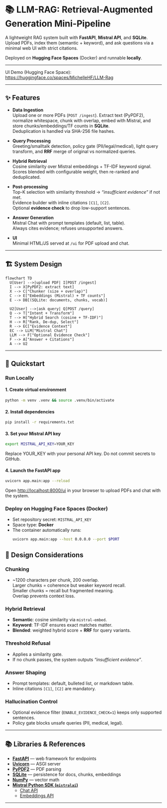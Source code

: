 

# 📚 LLM-RAG: Retrieval-Augmented Generation Mini-Pipeline

A lightweight RAG system built with **FastAPI**, **Mistral API**, and **SQLite**.  
Upload PDFs, index them (semantic + keyword), and ask questions via a minimal web UI with strict citations.

Deployed on **Hugging Face Spaces** (Docker) and runnable **locally**.

---
UI Demo (Hugging Face Space): https://huggingface.co/spaces/MichelleHF/LLM-Rag 

--- 

## ✨ Features

- **Data Ingestion**  
  Upload one or more PDFs (`POST /ingest`). Extract text (PyPDF2), normalize whitespace, chunk with overlap, embed with Mistral, and store chunks/embeddings/TF counts in **SQLite**.  
  Deduplication is handled via SHA-256 file hashes.

- **Query Processing**  
  Greeting/smalltalk detection, policy gate (PII/legal/medical), light query transform, and **RRF** merge of original vs normalized queries.

- **Hybrid Retrieval**  
  Cosine similarity over Mistral embeddings + TF-IDF keyword signal.  
  Scores blended with configurable weight, then re-ranked and deduplicated.

- **Post-processing**  
  Top-K selection with similarity threshold → *“insufficient evidence”* if not met.  
  Evidence builder with inline citations `[C1]`, `[C2]`.  
  Optional **evidence check** to drop low-support sentences.

- **Answer Generation**  
  Mistral Chat with prompt templates (default, list, table).  
  Always cites evidence; refuses unsupported answers.

- **UI**  
  Minimal HTML/JS served at `/ui` for PDF upload and chat.

---

## 🏗️ System Design

```mermaid
flowchart TD
  U[User] -->|upload PDF| I[POST /ingest]
  I --> X[PyPDF2: extract text]
  X --> C["Chunker (size + overlap)"]
  C --> E["Embeddings (Mistral) + TF counts"]
  E --> DB[(SQLite: documents, chunks, vocab)]

  U2[User] -->|ask query| Q[POST /query]
  Q --> T["Intent + Transform"]
  T --> H["Hybrid Search (cosine + TF-IDF)"]
  H --> R["Rank, De-dup, Select"]
  R --> EC["Evidence Context"]
  EC --> LLM["Mistral Chat"]
  LLM --> F["Optional Evidence Check"]
  F --> A["Answer + Citations"]
  A --> U2
```
---

## 🚀 Quickstart

### Run Locally

#### 1. Create virtual environment
```bash
python -m venv .venv && source .venv/bin/activate
```

#### 2. Install dependencies
```bash
pip install -r requirements.txt
```

#### 3. Set your Mistral API key
```bash
export MISTRAL_API_KEY=YOUR_KEY
```
Replace YOUR_KEY with your personal API key.
Do not commit secrets to GitHub.

#### 4. Launch the FastAPI app
```bash
uvicorn app.main:app --reload
```
Open [http://localhost:8000/ui](http://localhost:8000/ui) in your browser to upload PDFs and chat with the system.

### Deploy on Hugging Face Spaces (Docker)
- Set repository secret: `MISTRAL_API_KEY`  
- Space type: **Docker**  
- The container automatically runs:
  ```bash
  uvicorn app.main:app --host 0.0.0.0 --port $PORT
  ```

## 📐 Design Considerations

### Chunking
- ~1200 characters per chunk, 200 overlap.  
  Larger chunks = coherence but weaker keyword recall.  
  Smaller chunks = recall but fragmented meaning.  
  Overlap prevents context loss.

### Hybrid Retrieval
- **Semantic**: cosine similarity via `mistral-embed`.  
- **Keyword**: TF-IDF ensures exact matches matter.  
- **Blended**: weighted hybrid score + **RRF** for query variants.

### Threshold Refusal
- Applies a similarity gate.  
- If no chunk passes, the system outputs *“insufficient evidence”*.

### Answer Shaping
- Prompt templates: default, bulleted list, or markdown table.  
- Inline citations `[C1]`, `[C2]` are mandatory.

### Hallucination Control
- Optional evidence filter (`ENABLE_EVIDENCE_CHECK=1`) keeps only supported sentences.  
- Policy gate blocks unsafe queries (PII, medical, legal).

---

## 📚 Libraries & References

- [**FastAPI**](https://fastapi.tiangolo.com/) — web framework for endpoints  
- [**Uvicorn**](https://www.uvicorn.org/) — ASGI server  
- [**PyPDF2**](https://pypi.org/project/PyPDF2/) — PDF parsing  
- [**SQLite**](https://www.sqlite.org/index.html) — persistence for docs, chunks, embeddings  
- [**NumPy**](https://numpy.org/) — vector math  
- [**Mistral Python SDK (`mistralai`)**](https://github.com/mistralai/client-python)  
  - [Chat API](https://docs.mistral.ai/platform/endpoints/chat/)  
  - [Embeddings API](https://docs.mistral.ai/capabilities/embeddings/overview/)  

---
